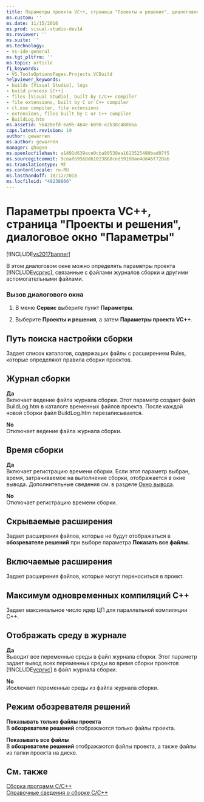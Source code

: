```yaml
---
title: Параметры проекта VC++, страница "Проекты и решения", диалоговое окно "Параметры" | Документы Майкрософт
ms.custom: ''
ms.date: 11/15/2016
ms.prod: visual-studio-dev14
ms.reviewer: ''
ms.suite: ''
ms.technology:
- vs-ide-general
ms.tgt_pltfrm: ''
ms.topic: article
f1_keywords:
- VS.ToolsOptionsPages.Projects.VCBuild
helpviewer_keywords:
- builds [Visual Studio], logs
- build process [C++]
- files [Visual Studio], built by C/C++ compiler
- file extensions, built by C or C++ compiler
- cl.exe compiler, file extensions
- extensions, files built by C or C++ compiler
- BuildLog.htm
ms.assetid: 56420efd-6a95-464e-b890-e2b38c48d66a
caps.latest.revision: 19
author: gewarren
ms.author: gewarren
manager: ghogen
ms.openlocfilehash: a1491d639ace0cba80530ea1613525480bad07f5
ms.sourcegitcommit: 9ceaf69568d61023868ced59108ae4dd46f720ab
ms.translationtype: MT
ms.contentlocale: ru-RU
ms.lasthandoff: 10/12/2018
ms.locfileid: "49238866"
---
```

# <a name="vc-project-settings-projects-and-solutions-options-dialog-box"></a>Параметры проекта VC++, страница "Проекты и решения", диалоговое окно "Параметры"
[!INCLUDE[vs2017banner](../../includes/vs2017banner.md)]

  
В этом диалоговом окне можно определять параметры проекта [!INCLUDE[vcprvc](../../includes/vcprvc-md.md)], связанные с файлами журналов сборки и другими вспомогательными файлами.  
  
### <a name="to-access-this-dialog-box"></a>Вызов диалогового окна  
  
1.  В меню **Сервис** выберите пункт **Параметры**.  
  
2.  Выберите **Проекты и решения**, а затем **Параметры проекта VC++**.  
  
## <a name="build-customization-search-path"></a>Путь поиска настройки сборки  
 Задает список каталогов, содержащих файлы с расширением Rules, которые определяют правила сборки проектов.  
  
## <a name="build-logging"></a>Журнал сборки  
 **Да**  
 Включает ведение файла журнала сборки. Этот параметр создает файл BuildLog.htm в каталоге временных файлов проекта. После каждой новой сборки файл BuildLog.htm перезаписывается.  
  
 **No**  
 Отключает ведение файла журнала сборки.  
  
## <a name="build-timing"></a>Время сборки  
 **Да**  
 Включает регистрацию времени сборки. Если этот параметр выбран, время, затрачиваемое на выполнение сборки, отображается в окне вывода. Дополнительные сведения см. в разделе [Окно вывода](../../ide/reference/output-window.md).  
  
 **No**  
 Отключает регистрацию времени сборки.  
  
## <a name="extensions-to-hide"></a>Скрываемые расширения  
 Задает расширения файлов, которые не будут отображаться в **обозревателе решений** при выборе параметра **Показать все файлы**.  
  
## <a name="extensions-to-include"></a>Включаемые расширения  
 Задает расширения файлов, которые могут переноситься в проект.  
  
## <a name="maximum-concurrent-c-compilations"></a>Максимум одновременных компиляций C++  
 Задает максимальное число ядер ЦП для параллельной компиляции C++.  
  
## <a name="show-environment-in-log"></a>Отображать среду в журнале  
 **Да**  
 Выводит все переменные среды в файл журнала сборки. Этот параметр задает вывод всех переменных среды во время сборки проектов [!INCLUDE[vcprvc](../../includes/vcprvc-md.md)] в файл журнала сборки.  
  
 **No**  
 Исключает переменные среды из файла журнала сборки.  
  
## <a name="solution-explorer-mode"></a>Режим обозревателя решений  
 **Показывать только файлы проекта**  
 В **обозревателе решений** отображаются только файлы проекта.  
  
 **Показывать все файлы**  
 В **обозревателе решений** отображаются файлы проекта, а также файлы из папки проекта на диске.  
  
## <a name="see-also"></a>См. также  
 [Сборка программ C/C++](http://msdn.microsoft.com/library/fa6ed4ff-334a-4d99-b5e2-a1f83d2b3008)   
 [Справочные сведения о сборке C/C++](http://msdn.microsoft.com/library/100b4ccf-572c-4d1f-970c-fa0bc0cc0d2d)



